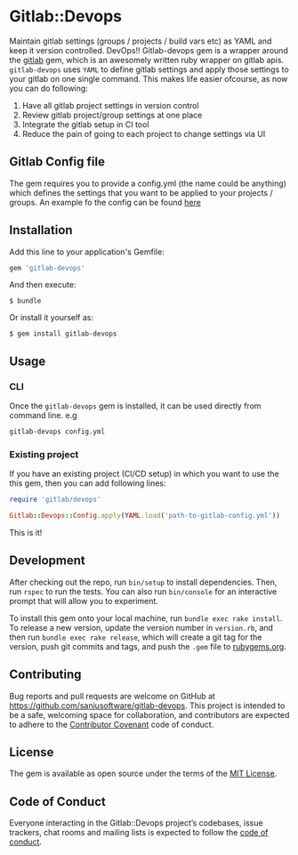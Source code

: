 # Gitlab::Devops

Maintain gitlab settings (groups / projects / build vars etc) as YAML and keep it version controlled. DevOps!!
Gitlab-devops gem is a wrapper around the [gitlab](https://github.com/NARKOZ/gitlab) gem, which is an awesomely written ruby wrapper on gitlab apis. 
`gitlab-devops` uses `YAML` to define gitlab settings and apply those settings to your gitlab on one single command. This makes life easier ofcourse, as now you can do following:
 
1. Have all gitlab project settings in version control
2. Review gitlab project/group settings at one place
3. Integrate the gitlab setup in CI tool
4. Reduce the pain of going to each project to change settings via UI

## Gitlab Config file
The gem requires you to provide a config.yml (the name could be anything) which defines the settings that you want to be applied to your 
projects / groups. An example fo the config can be found [here](https://github.com/sanjusoftware/gitlab-devops/blob/master/spec/fixtures/config.yml) 

## Installation

Add this line to your application's Gemfile:

```ruby
gem 'gitlab-devops'
```

And then execute:

    $ bundle

Or install it yourself as:

    $ gem install gitlab-devops

## Usage

### CLI
Once the `gitlab-devops` gem is installed, it can be used directly from command line. e.g

```bash
gitlab-devops config.yml
```

### Existing project
If you have an existing project (CI/CD setup) in which you want to use the this gem, then you can add following lines:

```ruby
require 'gitlab/devops'

Gitlab::Devops::Config.apply(YAML.load('path-to-gitlab-config.yml'))
```

This is it!

## Development

After checking out the repo, run `bin/setup` to install dependencies. Then, run `rspec` to run the tests. You can also run `bin/console` for an interactive prompt that will allow you to experiment.

To install this gem onto your local machine, run `bundle exec rake install`. To release a new version, update the version number in `version.rb`, and then run `bundle exec rake release`, which will create a git tag for the version, push git commits and tags, and push the `.gem` file to [rubygems.org](https://rubygems.org).

## Contributing

Bug reports and pull requests are welcome on GitHub at https://github.com/sanjusoftware/gitlab-devops. This project is intended to be a safe, welcoming space for collaboration, and contributors are expected to adhere to the [Contributor Covenant](http://contributor-covenant.org) code of conduct.

## License

The gem is available as open source under the terms of the [MIT License](http://opensource.org/licenses/MIT).

## Code of Conduct

Everyone interacting in the Gitlab::Devops project’s codebases, issue trackers, chat rooms and mailing lists is expected to follow the [code of conduct](https://github.com/sanjusoftware/gitlab-devops/blob/master/CODE_OF_CONDUCT.md).
